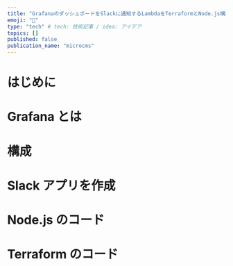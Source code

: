 ```yaml
---
title: "GrafanaのダッシュボードをSlackに通知するLambdaをTerraformとNode.js構築"
emoji: "📌"
type: "tech" # tech: 技術記事 / idea: アイデア
topics: []
published: false
publication_name: "microcms"
---
```


# はじめに

# Grafana とは

# 構成

# Slack アプリを作成

# Node.js のコード

# Terraform のコード
